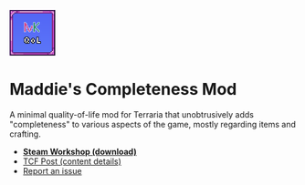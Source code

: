 ![Maddie's Completeness Mod icon](icon.png)

# Maddie's Completeness Mod

A minimal quality-of-life mod for Terraria that unobtrusively adds "completeness" to various aspects of the game, mostly regarding items and crafting.

* **[Steam Workshop (download)](https://steamcommunity.com/sharedfiles/filedetails/?id=3386950960)**
* [TCF Post (content details)](https://forums.terraria.org/index.php?threads/maddies-completeness-mod.140131/)
* [Report an issue](https://github.com/mkacct/maddie-qol/issues/new/choose)
